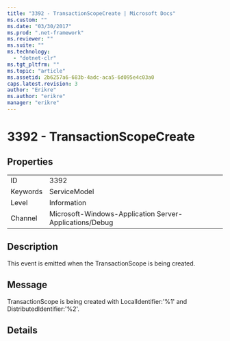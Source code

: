 ```yaml
---
title: "3392 - TransactionScopeCreate | Microsoft Docs"
ms.custom: ""
ms.date: "03/30/2017"
ms.prod: ".net-framework"
ms.reviewer: ""
ms.suite: ""
ms.technology: 
  - "dotnet-clr"
ms.tgt_pltfrm: ""
ms.topic: "article"
ms.assetid: 2b6257a6-683b-4adc-aca5-6d095e4c03a0
caps.latest.revision: 3
author: "Erikre"
ms.author: "erikre"
manager: "erikre"
---
```

# 3392 - TransactionScopeCreate
## Properties  
  
|||  
|-|-|  
|ID|3392|  
|Keywords|ServiceModel|  
|Level|Information|  
|Channel|Microsoft-Windows-Application Server-Applications/Debug|  
  
## Description  
 This event is emitted when the TransactionScope is being created.  
  
## Message  
 TransactionScope is being created with LocalIdentifier:'%1' and DistributedIdentifier:'%2'.  
  
## Details